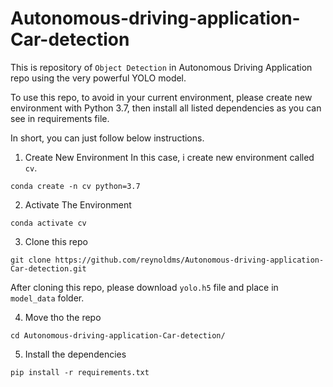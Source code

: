 # Autonomous-driving-application-Car-detection
This is repository of `Object Detection` in Autonomous Driving Application repo using the very powerful YOLO model.

To use this repo, to avoid in your current environment, please create new environment with Python 3.7, then install all listed dependencies as you can see in requirements file.

In short, you can just follow below instructions.
1. Create New Environment
In this case, i create new environment called `cv`.

```
conda create -n cv python=3.7
```
2. Activate The Environment
```
conda activate cv
```
3. Clone this repo
```
git clone https://github.com/reynoldms/Autonomous-driving-application-Car-detection.git
```
After cloning this repo, please download `yolo.h5` file and place in `model_data` folder.

4. Move tho the repo
```
cd Autonomous-driving-application-Car-detection/
```
5. Install the dependencies
```
pip install -r requirements.txt
```
